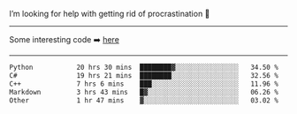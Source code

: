 I’m looking for help with getting rid of procrastination 🤔

-----

Some interesting code :arrow_right: [here](https://github.com/zhen8838/playground)

-----

<!--START_SECTION:waka-->

```txt
Python           20 hrs 30 mins  ████████▓░░░░░░░░░░░░░░░░   34.50 %
C#               19 hrs 21 mins  ████████░░░░░░░░░░░░░░░░░   32.56 %
C++              7 hrs 6 mins    ███░░░░░░░░░░░░░░░░░░░░░░   11.96 %
Markdown         3 hrs 43 mins   █▓░░░░░░░░░░░░░░░░░░░░░░░   06.26 %
Other            1 hr 47 mins    ▓░░░░░░░░░░░░░░░░░░░░░░░░   03.02 %
```

<!--END_SECTION:waka-->

<!--
**zhen8838/zhen8838** is a ✨ _special_ ✨ repository because its `README.md` (this file) appears on your GitHub profile.

Here are some ideas to get you started:

- 🔭 I’m currently working on ...
- 🌱 I’m currently learning ...
- 👯 I’m looking to collaborate on ...
 ...
- 💬 Ask me about ...
- 📫 How to reach me: ...
- 😄 Pronouns: ...
- ⚡ Fun fact: ...
-->
